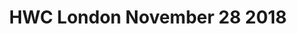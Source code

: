 ---
title: HWC London November 28 2018
start: 2018-11-28T19:00:00+00:00
end: 2018-11-28T20:30:00+00:00
venue: thehub-coventgarden
tito:
photo:
requirements: "<p>Join us anytime from 18:30 onwards at Proven Dough cafe below Hub by Premier Inn hotel in Covent Garden. The main event starts at 19:00. No need to check-in at the venue just look out for <a href='https://calumryan.com'>Calum Ryan</a>, the organiser, usually sitting towards the back of the cafe with HWC printouts on the table.</p><p>There are a few different ways you can register for Homebrew Website Club London:</p>"
description: "Demos of personal websites and the opportunity to create, update or experiment on your personal website"
attendees:
---